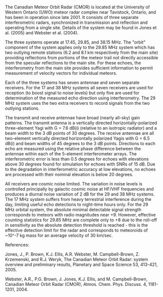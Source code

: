 The Canadian Meteor Orbit Radar (CMOR) is located at the University of Western
Ontario (UWO) meteor radar complex near Tavistock, Ontario, and has been in operation
since late 2001.  It consists of three separate interferometric radars, synchronized
in transmission and reflection and operating from a single site.  Details of the
system may be found in Jones et al. (2005) and Webster et al.  (2004).

The three systems operate at 17.45, 29.85, and 38.15 MHz.  The "orbit" component of
the system applies only to the 29.85 MHz system which has two outlying remote
stations (6.2 and 8.1 km respectively from the main site) providing reflections from
portions of the meteor trail not directly accessible from the specular reflections to
the main site.  For these echoes, the interferometry from the main site provides
sufficient information to permit measurement of velocity vectors for individual
meteors.

Each of the three systems has seven antennae and seven separate receivers.  For the
17 and 38 MHz systems all seven receivers are used for reception (to boost signal to
noise levels) but only five are used for determination of the measured echo direction
using interferometry.  The 29 MHz system uses the two extra receivers to record
signals from the two outlying stations.

The transmit and receive antennae have broad (nearly all-sky) gain patterns.  The
transmit antenna is a vertically directed horizontally-polarized three-element Yagi
with G = 7.6 dB(i) (relative to an isotropic radiator) and a beam width to the 3 dB
points of 30 degrees.  The receive antennae are all two-element vertically directed
horizontally polarized Yagis with G = 6.5 dB(i) and beam widths of 45 degrees to the
3 dB points.  Directions to each echo are measured using the relative phase
difference between the antennae within each of the 5-element interferometer arrays. 
The interferometric error is less than 0.5 degrees for echoes with elevations above
30 degrees found for simulation for echoes with SNRs of 15 dB.  Due to the
degradation in interferometric accuracy at low elevations, no echoes are processed
with their nominal elevation is below 20 degrees.

All receivers are cosmic noise limited.  The variation in noise levels is controlled
principally by galactic cosmic noise at HF/VHF frequencies and produces a diurnal
noise variation of 2 dB for the 29 and 38 MHz systems.  The 17 MHz system suffers
from heavy terrestrial interference during the day, limiting useful echo detections
to night-time hours only.  For the 29 MHz orbital system, the absolute minimal
detectable signal strength corresponds to meteors with radio magnitudes near +9. 
However, effective counting statistics for 29.85 MHz are complete only to +8 due to
the roll-off in sensitivity as the absolute detection threshold is reached - this is
the effective detection limit for the radar and corresponds to meteoroids of ~10^-7
kg mass for an average velocity of 30 km/sec.

References:

Jones, J., P. Brown, K.J. Ellis, A.R. Webster, M. Campbell-Brown, Z. Krzemenski, and
R.J. Weryk, The Canadian Meteor Orbit Radar: system overview and preliminary results,
Planetary and Space Science 53, 413-421, 2005.

Webster, A.R., P.G. Brown, J. Jones, K.J. Ellis, and M. Campbell-Brown, Canadian
Meteor Orbit Radar (CMOR), Atmos. Chem. Phys. Discuss. 4, 1181-1201, 2004.